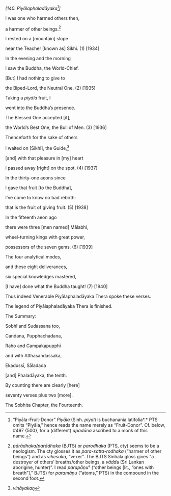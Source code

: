*\[140. Piyālaphaladāyaka*[^1]*\]*

I was one who harmed others then,

a harmer of other beings.[^2]

I rested on a \[mountain\] slope

near the Teacher \[known as\] Sikhi. (1) \[1934\]

In the evening and the morning

I saw the Buddha, the World-Chief.

\[But\] I had nothing to give to

the Biped-Lord, the Neutral One. (2) \[1935\]

Taking a *piyāla* fruit, I

went into the Buddha’s presence.

The Blessed One accepted \[it\],

the World’s Best One, the Bull of Men. (3) \[1936\]

Thenceforth for the sake of others

I waited on \[Sikhi\], the Guide,[^3]

\[and\] with that pleasure in \[my\] heart

I passed away \[right\] on the spot. (4) \[1937\]

In the thirty-one aeons since

I gave that fruit \[to the Buddha\],

I’ve come to know no bad rebirth:

that is the fruit of giving fruit. (5) \[1938\]

In the fifteenth aeon ago

there were three \[men named\] Mālabhi,

wheel-turning kings with great power,

possessors of the seven gems. (6) \[1939\]

The four analytical modes,

and these eight deliverances,

six special knowledges mastered,

\[I have\] done what the Buddha taught! (7) \[1940\]

Thus indeed Venerable Piyālaphaladāyaka Thera spoke these verses.

The legend of Piyālaphaladāyaka Thera is finished.

The Summary:

Sobhī and Sudassana too,

Candana, Pupphachadana,

Raho and Campakapupphī

and with Atthasandassaka,

Ekadussī, Sāladada

\[and\] Phaladāyaka, the tenth.

By counting there are clearly \[here\]

seventy verses plus two \[more\].

The Sobhita Chapter, the Fourteenth.

[^1]: “Piyāla-Fruit-Donor” *Piyāla* (Sinh. *piyal*) is buchanania
    latifolia*.* PTS omits “Piyāla,” hence reads the name merely as
    “Fruit-Donor”. Cf. below, \#497 {500}, for a (different) *apadāna*
    ascribed to a monk of this name.

[^2]: *pārādhaka/parādhaka* (BJTS) or *parodhaka* (PTS, cty) seems to be
    a neologism. The cty glosses it as *para-satta-rodhaka* (“harmer of
    other beings”) and as *vihesaka*, “vexer”. The BJTS Sinhala gloss
    gives “a destroyer of others’ breaths/other beings, a *vädd*a (Sri
    Lankan aborigine, hunter)”. I read *parapāṇu*° (“other beings
    \[lit., “ones with breath”\],” BJTS) for *paramāṇu* (“atoms,” PTS)
    in the compound in the second foot.

[^3]: *vināyakaŋ*
